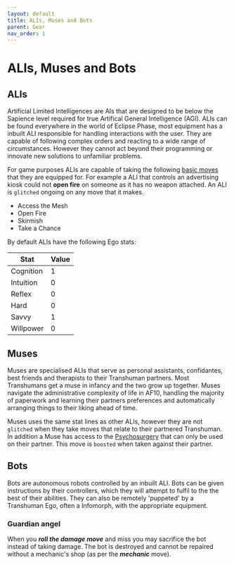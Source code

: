 ```yaml
---
layout: default
title: ALIs, Muses and Bots
parent: Gear
nav_order: 1
---
```


# ALIs, Muses and Bots

## ALIs

Artificial Limited Intelligences are AIs that are designed to be below the Sapience level required for true Artifical General Intelligence (AGI). ALIs can be found everywhere in the world of Eclipse Phase, most equipment has a inbuilt ALI responsible for handling interactions with the user. They are capable of following complex orders and reacting to a wide range of circumstances. However they cannot act beyond their programming or innovate new solutions to unfamiliar problems.

For game purposes ALIs are capable of taking the following [basic moves](/content/moves/basic-moves) that they are equipped for. For example a ALI that controls an advertising kiosk could not **open fire** on someone as it has no weapon attached. An ALI is `glitched` ongoing on any move that it makes.

- Access the Mesh
- Open Fire
- Skirmish
- Take a Chance

By default ALIs have the following Ego stats:

| Stat      | Value |
| --------- | ----- |
| Cognition | 1     |
| Intuition | 0     |
| Reflex    | 0     |
| Hard      | 0     |
| Savvy     | 1     |
| Willpower | 0     |

## Muses

Muses are specialised ALIs that serve as personal assistants, confidantes, best friends and therapists to their Transhuman partners. Most Transhumans get a muse in infancy and the two grow up together. Muses navigate the administrative complexity of life in AF10, handling the majority of paperwork and learning their partners preferences and automatically arranging things to their liking ahead of time.

Muses uses the same stat lines as other ALIs, however they are not `glitched` when they take moves that relate to their partnered Transhuman. In addition a Muse has access to the [Psychosurgery](/content/moves/tech#psychosurgery) that can only be used on their partner. This move is `boosted` when taken against their partner.

## Bots

Bots are autonomous robots controlled by an inbuilt ALI. Bots can be given instructions by their controllers, which they will attempt to fulfil to the the best of their abilities. They can also be remotely 'puppeted' by a Transhuman Ego, often a Infomorph, with the appropriate equipment.

### Guardian angel

When you **_roll the damage move_** and miss you may sacrifice the bot instead of taking damage. The bot is destroyed and cannot be repaired without a mechanic's shop (as per the **_mechanic_** move).
